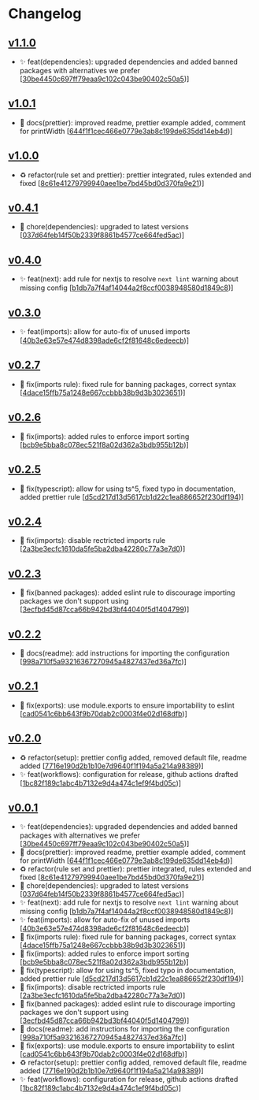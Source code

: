 # Changelog


## [v1.1.0](https://github.com/sladg/eslint-config-base/compare/v1.0.1...v1.1.0)

* ✨ feat(dependencies): upgraded dependencies and added banned packages with alternatives we prefer [[30be4450c697ff79eaa9c102c043be90402c50a5](https://github.com/sladg/eslint-config-base/commit/30be4450c697ff79eaa9c102c043be90402c50a5))]


## [v1.0.1](https://github.com/sladg/eslint-config-base/compare/v1.0.0...v1.0.1)

* 📝 docs(prettier): improved readme, prettier example added, comment for printWidth [[644f1f1cec466e0779e3ab8c199de635dd14eb4d](https://github.com/sladg/eslint-config-base/commit/644f1f1cec466e0779e3ab8c199de635dd14eb4d))]


## [v1.0.0](https://github.com/sladg/eslint-config-base/compare/v0.4.1...v1.0.0)

* ♻️ refactor(rule set and prettier): prettier integrated, rules extended and fixed [[8c61e41279799940aee1be7bd45bd0d370fa9e21](https://github.com/sladg/eslint-config-base/commit/8c61e41279799940aee1be7bd45bd0d370fa9e21))]


## [v0.4.1](https://github.com/sladg/eslint-config-base/compare/v0.4.0...v0.4.1)

* 🧹 chore(dependencies): upgraded to latest versions [[037d64feb14f50b2339f8861b4577ce664fed5ac](https://github.com/sladg/eslint-config-base/commit/037d64feb14f50b2339f8861b4577ce664fed5ac))]


## [v0.4.0](https://github.com/sladg/eslint-config-base/compare/v0.3.0...v0.4.0)

* ✨ feat(next): add rule for nextjs to resolve `next lint` warning about missing config [[b1db7a7f4af14044a2f8ccf0038948580d1849c8](https://github.com/sladg/eslint-config-base/commit/b1db7a7f4af14044a2f8ccf0038948580d1849c8))]


## [v0.3.0](https://github.com/sladg/eslint-config-base/compare/v0.2.7...v0.3.0)

* ✨ feat(imports): allow for auto-fix of unused imports [[40b3e63e57e474d8398ade6cf2f81648c6edeecb](https://github.com/sladg/eslint-config-base/commit/40b3e63e57e474d8398ade6cf2f81648c6edeecb))]


## [v0.2.7](https://github.com/sladg/eslint-config-base/compare/v0.2.6...v0.2.7)

* 🐛 fix(imports rule): fixed rule for banning packages, correct syntax [[4dace15ffb75a1248e667ccbbb38b9d3b3023651](https://github.com/sladg/eslint-config-base/commit/4dace15ffb75a1248e667ccbbb38b9d3b3023651))]


## [v0.2.6](https://github.com/sladg/eslint-config-base/compare/v0.2.5...v0.2.6)

* 🐛 fix(imports): added rules to enforce import sorting [[bcb9e5bba8c078ec521f8a02d362a3bdb955b12b](https://github.com/sladg/eslint-config-base/commit/bcb9e5bba8c078ec521f8a02d362a3bdb955b12b))]


## [v0.2.5](https://github.com/sladg/eslint-config-base/compare/v0.2.4...v0.2.5)

* 🐛 fix(typescript): allow for using ts^5, fixed typo in documentation, added prettier rule [[d5cd217d13d5617cb1d22c1ea886652f230df194](https://github.com/sladg/eslint-config-base/commit/d5cd217d13d5617cb1d22c1ea886652f230df194))]


## [v0.2.4](https://github.com/sladg/eslint-config-base/compare/v0.2.3...v0.2.4)

* 🐛 fix(imports): disable rectricted imports rule [[2a3be3ecfc1610da5fe5ba2dba42280c77a3e7d0](https://github.com/sladg/eslint-config-base/commit/2a3be3ecfc1610da5fe5ba2dba42280c77a3e7d0))]


## [v0.2.3](https://github.com/sladg/eslint-config-base/compare/v0.2.2...v0.2.3)

* 🐛 fix(banned packages): added eslint rule to discourage importing packages we don't support using [[3ecfbd45d87cca66b942bd3bf44040f5d1404799](https://github.com/sladg/eslint-config-base/commit/3ecfbd45d87cca66b942bd3bf44040f5d1404799))]


## [v0.2.2](https://github.com/sladg/eslint-config-base/compare/v0.2.1...v0.2.2)

* 📝 docs(readme): add instructions for importing the configuration [[998a710f5a93216367270945a4827437ed36a7fc](https://github.com/sladg/eslint-config-base/commit/998a710f5a93216367270945a4827437ed36a7fc))]


## [v0.2.1](https://github.com/sladg/eslint-config-base/compare/v0.2.0...v0.2.1)

* 🐛 fix(exports): use module.exports to ensure importability to eslint [[cad0541c6bb643f9b70dab2c0003f4e02d168dfb](https://github.com/sladg/eslint-config-base/commit/cad0541c6bb643f9b70dab2c0003f4e02d168dfb))]


## [v0.2.0](https://github.com/sladg/eslint-config-base/compare/v0.0.1...v0.2.0)

* ♻️ refactor(setup): prettier config added, removed default file, readme added [[7716e190d2b1b10e7d9640f1f194a5a214a98389](https://github.com/sladg/eslint-config-base/commit/7716e190d2b1b10e7d9640f1f194a5a214a98389))]
* ✨ feat(workflows): configuration for release, github actions drafted [[1bc82f189c1abc4b7132e9d4a474c1ef9f4bd05c](https://github.com/sladg/eslint-config-base/commit/1bc82f189c1abc4b7132e9d4a474c1ef9f4bd05c))]


## [v0.0.1](https://github.com/sladg/eslint-config-base/compare/v0.0.1)

* ✨ feat(dependencies): upgraded dependencies and added banned packages with alternatives we prefer [[30be4450c697ff79eaa9c102c043be90402c50a5](https://github.com/sladg/eslint-config-base/commit/30be4450c697ff79eaa9c102c043be90402c50a5))]
* 📝 docs(prettier): improved readme, prettier example added, comment for printWidth [[644f1f1cec466e0779e3ab8c199de635dd14eb4d](https://github.com/sladg/eslint-config-base/commit/644f1f1cec466e0779e3ab8c199de635dd14eb4d))]
* ♻️ refactor(rule set and prettier): prettier integrated, rules extended and fixed [[8c61e41279799940aee1be7bd45bd0d370fa9e21](https://github.com/sladg/eslint-config-base/commit/8c61e41279799940aee1be7bd45bd0d370fa9e21))]
* 🧹 chore(dependencies): upgraded to latest versions [[037d64feb14f50b2339f8861b4577ce664fed5ac](https://github.com/sladg/eslint-config-base/commit/037d64feb14f50b2339f8861b4577ce664fed5ac))]
* ✨ feat(next): add rule for nextjs to resolve `next lint` warning about missing config [[b1db7a7f4af14044a2f8ccf0038948580d1849c8](https://github.com/sladg/eslint-config-base/commit/b1db7a7f4af14044a2f8ccf0038948580d1849c8))]
* ✨ feat(imports): allow for auto-fix of unused imports [[40b3e63e57e474d8398ade6cf2f81648c6edeecb](https://github.com/sladg/eslint-config-base/commit/40b3e63e57e474d8398ade6cf2f81648c6edeecb))]
* 🐛 fix(imports rule): fixed rule for banning packages, correct syntax [[4dace15ffb75a1248e667ccbbb38b9d3b3023651](https://github.com/sladg/eslint-config-base/commit/4dace15ffb75a1248e667ccbbb38b9d3b3023651))]
* 🐛 fix(imports): added rules to enforce import sorting [[bcb9e5bba8c078ec521f8a02d362a3bdb955b12b](https://github.com/sladg/eslint-config-base/commit/bcb9e5bba8c078ec521f8a02d362a3bdb955b12b))]
* 🐛 fix(typescript): allow for using ts^5, fixed typo in documentation, added prettier rule [[d5cd217d13d5617cb1d22c1ea886652f230df194](https://github.com/sladg/eslint-config-base/commit/d5cd217d13d5617cb1d22c1ea886652f230df194))]
* 🐛 fix(imports): disable rectricted imports rule [[2a3be3ecfc1610da5fe5ba2dba42280c77a3e7d0](https://github.com/sladg/eslint-config-base/commit/2a3be3ecfc1610da5fe5ba2dba42280c77a3e7d0))]
* 🐛 fix(banned packages): added eslint rule to discourage importing packages we don't support using [[3ecfbd45d87cca66b942bd3bf44040f5d1404799](https://github.com/sladg/eslint-config-base/commit/3ecfbd45d87cca66b942bd3bf44040f5d1404799))]
* 📝 docs(readme): add instructions for importing the configuration [[998a710f5a93216367270945a4827437ed36a7fc](https://github.com/sladg/eslint-config-base/commit/998a710f5a93216367270945a4827437ed36a7fc))]
* 🐛 fix(exports): use module.exports to ensure importability to eslint [[cad0541c6bb643f9b70dab2c0003f4e02d168dfb](https://github.com/sladg/eslint-config-base/commit/cad0541c6bb643f9b70dab2c0003f4e02d168dfb))]
* ♻️ refactor(setup): prettier config added, removed default file, readme added [[7716e190d2b1b10e7d9640f1f194a5a214a98389](https://github.com/sladg/eslint-config-base/commit/7716e190d2b1b10e7d9640f1f194a5a214a98389))]
* ✨ feat(workflows): configuration for release, github actions drafted [[1bc82f189c1abc4b7132e9d4a474c1ef9f4bd05c](https://github.com/sladg/eslint-config-base/commit/1bc82f189c1abc4b7132e9d4a474c1ef9f4bd05c))]